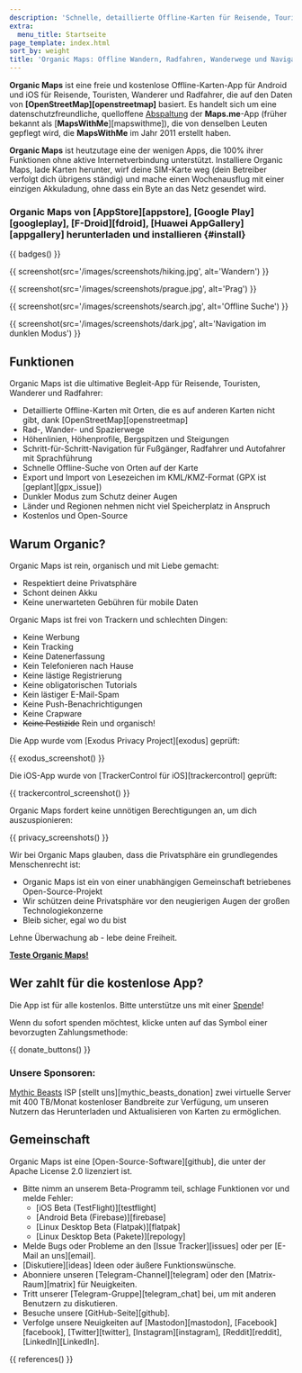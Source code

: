 ```yaml
---
description: 'Schnelle, detaillierte Offline-Karten für Reisende, Touristen, Autofahrer, Wanderer und Radfahrer, erstellt von den Gründern der MapsWithMe-App (Maps.Me).'
extra:
  menu_title: Startseite
page_template: index.html
sort_by: weight
title: 'Organic Maps: Offline Wandern, Radfahren, Wanderwege und Navigation'
---
```


**Organic Maps** ist eine freie und kostenlose Offline-Karten-App für Android und iOS für Reisende, Touristen, Wanderer und Radfahrer, die auf den Daten von **[OpenStreetMap][openstreetmap]** basiert. Es handelt sich um eine datenschutzfreundliche, quelloffene [Abspaltung][fork] der **Maps.me**-App (früher bekannt als [**MapsWithMe**][mapswithme]), die von denselben Leuten gepflegt wird, die **MapsWithMe** im Jahr 2011 erstellt haben.

**Organic Maps** ist heutzutage eine der wenigen Apps, die 100% ihrer Funktionen ohne aktive Internetverbindung unterstützt. Installiere Organic Maps, lade Karten herunter, wirf deine SIM-Karte weg (dein Betreiber verfolgt dich übrigens ständig) und mache einen Wochenausflug mit einer einzigen Akkuladung, ohne dass ein Byte an das Netz gesendet wird.

### Organic Maps von [AppStore][appstore], [Google Play][googleplay], [F-Droid][fdroid], [Huawei AppGallery][appgallery] herunterladen und installieren {#install}

{{ badges() }}

{{ screenshot(src='/images/screenshots/hiking.jpg', alt='Wandern') }}

{{ screenshot(src='/images/screenshots/prague.jpg', alt='Prag') }}

{{ screenshot(src='/images/screenshots/search.jpg', alt='Offline Suche') }}

{{ screenshot(src='/images/screenshots/dark.jpg', alt='Navigation im dunklen
Modus') }}

## Funktionen

Organic Maps ist die ultimative Begleit-App für Reisende, Touristen,
Wanderer und Radfahrer:

- Detaillierte Offline-Karten mit Orten, die es auf anderen Karten nicht
  gibt, dank [OpenStreetMap][openstreetmap]
- Rad-, Wander- und Spazierwege
- Höhenlinien, Höhenprofile, Bergspitzen und Steigungen
- Schritt-für-Schritt-Navigation für Fußgänger, Radfahrer und Autofahrer mit
  Sprachführung
- Schnelle Offline-Suche von Orten auf der Karte
- Export und Import von Lesezeichen im KML/KMZ-Format (GPX ist
  [geplant][gpx_issue])
- Dunkler Modus zum Schutz deiner Augen
- Länder und Regionen nehmen nicht viel Speicherplatz in Anspruch
- Kostenlos und Open-Source

## Warum Organic?

Organic Maps ist rein, organisch und mit Liebe gemacht:

- Respektiert deine Privatsphäre
- Schont deinen Akku
- Keine unerwarteten Gebühren für mobile Daten

Organic Maps ist frei von Trackern und schlechten Dingen:

- Keine Werbung
- Kein Tracking
- Keine Datenerfassung
- Kein Telefonieren nach Hause
- Keine lästige Registrierung
- Keine obligatorischen Tutorials
- Kein lästiger E-Mail-Spam
- Keine Push-Benachrichtigungen
- Keine Crapware
- ~~Keine Pestizide~~ Rein und organisch!

Die App wurde vom [Exodus Privacy Project][exodus] geprüft:

{{ exodus_screenshot() }}

Die iOS-App wurde von [TrackerControl für iOS][trackercontrol] geprüft:

{{ trackercontrol_screenshot() }}

Organic Maps fordert keine unnötigen Berechtigungen an, um dich
auszuspionieren:

{{ privacy_screenshots() }}

Wir bei Organic Maps glauben, dass die Privatsphäre ein grundlegendes
Menschenrecht ist:

- Organic Maps ist ein von einer unabhängigen Gemeinschaft betriebenes
  Open-Source-Projekt
- Wir schützen deine Privatsphäre vor den neugierigen Augen der großen
  Technologiekonzerne
- Bleib sicher, egal wo du bist

Lehne Überwachung ab - lebe deine Freiheit.

**[Teste Organic Maps!](#install)**

## Wer zahlt für die kostenlose App?

Die App ist für alle kostenlos. Bitte unterstütze uns mit einer
[Spende](@/donate/index.de.md)!

Wenn du sofort spenden möchtest, klicke unten auf das Symbol einer
bevorzugten Zahlungsmethode:

{{ donate_buttons() }}

### Unsere Sponsoren:

[Mythic Beasts](https://www.mythic-beasts.com/) ISP [stellt
uns][mythic_beasts_donation] zwei virtuelle Server mit 400 TB/Monat
kostenloser Bandbreite zur Verfügung, um unseren Nutzern das Herunterladen
und Aktualisieren von Karten zu ermöglichen.

## Gemeinschaft

Organic Maps ist eine [Open-Source-Software][github], die unter der Apache
License 2.0 lizenziert ist.

- Bitte nimm an unserem Beta-Programm teil, schlage Funktionen vor und melde
  Fehler:
  * [iOS Beta (TestFlight)][testflight]
  * [Android Beta (Firebase)][firebase]
  * [Linux Desktop Beta (Flatpak)][flatpak]
  * [Linux Desktop Beta (Pakete)][repology]
- Melde Bugs oder Probleme an den [Issue Tracker][issues] oder per [E-Mail
  an uns][email].
- [Diskutiere][ideas] Ideen oder äußere Funktionswünsche.
- Abonniere unseren [Telegram-Channel][telegram] oder den
  [Matrix-Raum][matrix] für Neuigkeiten.
- Tritt unserer [Telegram-Gruppe][telegram_chat] bei, um mit anderen
  Benutzern zu diskutieren.
- Besuche unsere [GitHub-Seite][github].
- Verfolge unsere Neuigkeiten auf [Mastodon][mastodon],
  [Facebook][facebook], [Twitter][twitter], [Instagram][instagram],
  [Reddit][reddit], [LinkedIn][LinkedIn].

[fork]: https://de.wikipedia.org/wiki/Abspaltung_(Softwareentwicklung)

{{ references() }}
